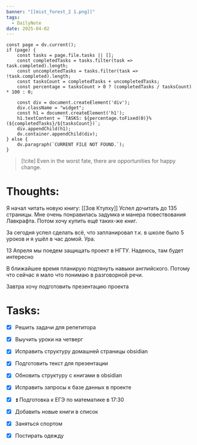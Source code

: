 ```yaml
---
banner: "[[mist_forest_2 1.png]]"
tags:
  - DailyNote
date: 2025-04-02
---
```


```dataviewjs
const page = dv.current();
if (page) {
    const tasks = page.file.tasks || [];
    const completedTasks = tasks.filter(task => task.completed).length;
    const uncompletedTasks = tasks.filter(task => !task.completed).length;
    const tasksCount = completedTasks + uncompletedTasks;
    const percentage = tasksCount > 0 ? (completedTasks / tasksCount) * 100 : 0;

    const div = document.createElement('div');
    div.className = "widget";
    const h1 = document.createElement('h1');
    h1.textContent = `TASKS: ${percentage.toFixed(0)}% (${completedTasks}/${tasksCount})`;
    div.appendChild(h1);
    dv.container.appendChild(div);
} else {
    dv.paragraph(`CURRENT FILE NOT FOUND.`);
}
```

> [!cite] 
> Even in the worst fate, there are opportunities for happy change.


# **Thoughts:**


Я начал читать новую книгу: [[Зов Ктулху]]
Успел дочитать до 135 страницы. Мне очень понравилась задумка и манера повествования Лавкрафта.
Потом хочу купить ещё таких-же книг.

За сегодня успел сделать всё, что запланировал т.к. в школе было 5 уроков и я ушёл в час домой. Ура.

13 Апреля мы поедем защищать проект в НГТУ. Надеюсь, там будет интересно

В ближайшее время планирую подтянуть навыки английского. Потому что сейчас я мало что понимаю в разговорной речи.

Завтра хочу подготовить презентацию проекта 

# **Tasks:**

- [x] Решить задачи для репетитора
- [x] Выучить уроки на четверг
- [x] Исправить структуру домашней страницы obsidian
- [x] Подготовить текст для презентации
- [x] Обновить структуру с книгами в obsidian
- [x] Исправить запросы к базе данных в проекте
- [x] ⏫ Подготовка к ЕГЭ по математике в 17:30
- [x] Добавить новые книги в список
- [x] Заняться спортом
- [x] Постирать одежду

